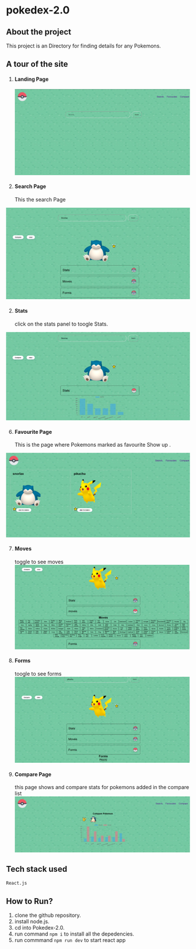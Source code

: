 # pokedex-2.0

## About the project

This project is an Directory for finding details for any Pokemons.

## A tour of the site

1. #### Landing Page

   ![Landing page](./SS-folder/home.PNG)

2. #### Search Page
   This the search Page

![Search Page](./SS-folder/search_pokemon.PNG)

2. #### Stats
   click on the stats panel to toogle Stats.

![Stats Page](./SS-folder/stats.PNG)

6. #### Favourite Page
   This is the page where Pokemons marked as favourite Show up .

![Favourites page](./SS-folder/favourite.PNG)

7. #### Moves

   toggle to see moves
   ![Moves](./SS-folder/moves.PNG)

8. #### Forms

   toogle to see forms
   ![Forms](./SS-folder/forms.PNG)

9. #### Compare Page
   this page shows and compare stats for pokemons added in the compare list
   ![Compare](./SS-folder/compare.PNG)

## Tech stack used

    React.js

## How to Run?

1. clone the github repository.
2. install node.js.
3. cd into Pokedex-2.0.
4. run command `npm i` to install all the depedencies.
5. run commmand `npm run dev` to start react app
